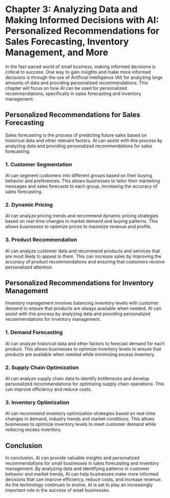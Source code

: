 Chapter 3: Analyzing Data and Making Informed Decisions with AI: Personalized Recommendations for Sales Forecasting, Inventory Management, and More
===================================================================================================================================================

In the fast-paced world of small business, making informed decisions is critical to success. One way to gain insights and make more informed decisions is through the use of Artificial Intelligence (AI) for analyzing large amounts of data and providing personalized recommendations. This chapter will focus on how AI can be used for personalized recommendations, specifically in sales forecasting and inventory management.

Personalized Recommendations for Sales Forecasting
--------------------------------------------------

Sales forecasting is the process of predicting future sales based on historical data and other relevant factors. AI can assist with this process by analyzing data and providing personalized recommendations for sales forecasting.

### 1. Customer Segmentation

AI can segment customers into different groups based on their buying behavior and preferences. This allows businesses to tailor their marketing messages and sales forecasts to each group, increasing the accuracy of sales forecasting.

### 2. Dynamic Pricing

AI can analyze pricing trends and recommend dynamic pricing strategies based on real-time changes in market demand and buying patterns. This allows businesses to optimize prices to maximize revenue and profits.

### 3. Product Recommendation

AI can analyze customer data and recommend products and services that are most likely to appeal to them. This can increase sales by improving the accuracy of product recommendations and ensuring that customers receive personalized attention.

Personalized Recommendations for Inventory Management
-----------------------------------------------------

Inventory management involves balancing inventory levels with customer demand to ensure that products are always available when needed. AI can assist with this process by analyzing data and providing personalized recommendations for inventory management.

### 1. Demand Forecasting

AI can analyze historical data and other factors to forecast demand for each product. This allows businesses to optimize inventory levels to ensure that products are available when needed while minimizing excess inventory.

### 2. Supply Chain Optimization

AI can analyze supply chain data to identify bottlenecks and develop personalized recommendations for optimizing supply chain operations. This can improve efficiency and reduce costs.

### 3. Inventory Optimization

AI can recommend inventory optimization strategies based on real-time changes in demand, industry trends and market conditions. This allows businesses to optimize inventory levels to meet customer demand while reducing excess inventory.

Conclusion
----------

In conclusion, AI can provide valuable insights and personalized recommendations for small businesses in sales forecasting and inventory management. By analyzing data and identifying patterns in customer behavior and market trends, AI can help businesses make more informed decisions that can improve efficiency, reduce costs, and increase revenue. As the technology continues to evolve, AI is set to play an increasingly important role in the success of small businesses.
